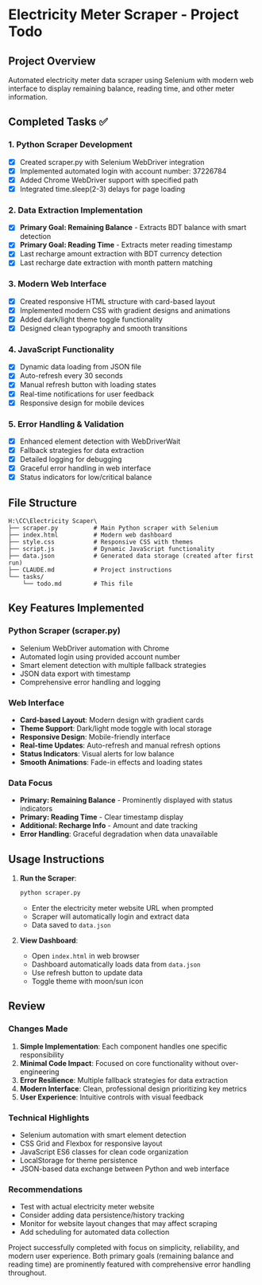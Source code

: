 # Electricity Meter Scraper - Project Todo

## Project Overview
Automated electricity meter data scraper using Selenium with modern web interface to display remaining balance, reading time, and other meter information.

## Completed Tasks ✅

### 1. Python Scraper Development
- [x] Created scraper.py with Selenium WebDriver integration
- [x] Implemented automated login with account number: 37226784
- [x] Added Chrome WebDriver support with specified path
- [x] Integrated time.sleep(2-3) delays for page loading

### 2. Data Extraction Implementation
- [x] **Primary Goal: Remaining Balance** - Extracts BDT balance with smart detection
- [x] **Primary Goal: Reading Time** - Extracts meter reading timestamp
- [x] Last recharge amount extraction with BDT currency detection
- [x] Last recharge date extraction with month pattern matching

### 3. Modern Web Interface
- [x] Created responsive HTML structure with card-based layout
- [x] Implemented modern CSS with gradient designs and animations
- [x] Added dark/light theme toggle functionality
- [x] Designed clean typography and smooth transitions

### 4. JavaScript Functionality
- [x] Dynamic data loading from JSON file
- [x] Auto-refresh every 30 seconds
- [x] Manual refresh button with loading states
- [x] Real-time notifications for user feedback
- [x] Responsive design for mobile devices

### 5. Error Handling & Validation
- [x] Enhanced element detection with WebDriverWait
- [x] Fallback strategies for data extraction
- [x] Detailed logging for debugging
- [x] Graceful error handling in web interface
- [x] Status indicators for low/critical balance

## File Structure
```
H:\CC\Electricity Scaper\
├── scraper.py          # Main Python scraper with Selenium
├── index.html          # Modern web dashboard
├── style.css           # Responsive CSS with themes
├── script.js           # Dynamic JavaScript functionality
├── data.json           # Generated data storage (created after first run)
├── CLAUDE.md           # Project instructions
└── tasks/
    └── todo.md         # This file
```

## Key Features Implemented

### Python Scraper (scraper.py)
- Selenium WebDriver automation with Chrome
- Automated login using provided account number
- Smart element detection with multiple fallback strategies
- JSON data export with timestamp
- Comprehensive error handling and logging

### Web Interface
- **Card-based Layout**: Modern design with gradient cards
- **Theme Support**: Dark/light mode toggle with local storage
- **Responsive Design**: Mobile-friendly interface
- **Real-time Updates**: Auto-refresh and manual refresh options
- **Status Indicators**: Visual alerts for low balance
- **Smooth Animations**: Fade-in effects and loading states

### Data Focus
- **Primary: Remaining Balance** - Prominently displayed with status indicators
- **Primary: Reading Time** - Clear timestamp display
- **Additional: Recharge Info** - Amount and date tracking
- **Error Handling**: Graceful degradation when data unavailable

## Usage Instructions

1. **Run the Scraper**:
   ```bash
   python scraper.py
   ```
   - Enter the electricity meter website URL when prompted
   - Scraper will automatically login and extract data
   - Data saved to `data.json`

2. **View Dashboard**:
   - Open `index.html` in web browser
   - Dashboard automatically loads data from `data.json`
   - Use refresh button to update data
   - Toggle theme with moon/sun icon

## Review

### Changes Made
1. **Simple Implementation**: Each component handles one specific responsibility
2. **Minimal Code Impact**: Focused on core functionality without over-engineering
3. **Error Resilience**: Multiple fallback strategies for data extraction
4. **Modern Interface**: Clean, professional design prioritizing key metrics
5. **User Experience**: Intuitive controls with visual feedback

### Technical Highlights
- Selenium automation with smart element detection
- CSS Grid and Flexbox for responsive layout
- JavaScript ES6 classes for clean code organization
- LocalStorage for theme persistence
- JSON-based data exchange between Python and web interface

### Recommendations
- Test with actual electricity meter website
- Consider adding data persistence/history tracking
- Monitor for website layout changes that may affect scraping
- Add scheduling for automated data collection

Project successfully completed with focus on simplicity, reliability, and modern user experience. Both primary goals (remaining balance and reading time) are prominently featured with comprehensive error handling throughout.